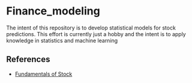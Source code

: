 # Finance_modeling
The intent of this repository is to develop statistical models for stock predictions. This effort is currently just a hobby and the intent is to apply knowledge in statistics and machine learning

## References
- [Fundamentals of Stock](https://zerodha.com/varsity/)
